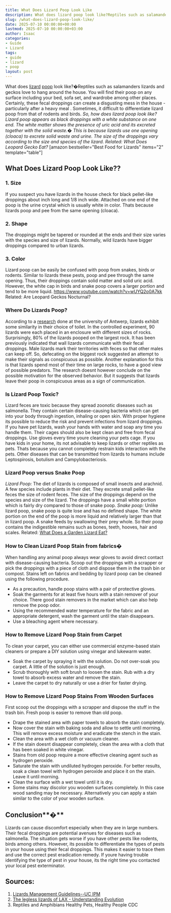 ```yaml
---
title: What Does Lizard Poop Look Like
description: What does lizard poop look like?Reptiles such as salamanders lizards and geckos love to hang around the house. You will find their poop on any surface...
slug: /what-does-lizard-poop-look-like/
date: 2025-07-10 00:00:00+00:00
lastmod: 2025-07-10 00:00:00+03:00
author: Isaac
categories:
- Guide
- Lizard
tags:
- guide
- lizard
- poop
layout: post
---
```

What does [lizard](https://pestpolicy.com/are-lizards-poisonous/) [poop](https://pestpolicy.com/what-does-raccoon-poop-look-like/) look like?�Reptiles such as salamanders lizards and geckos love to hang around the house. You will find their poop on any surface including your bed, sofa set, and wardrobe among other places.
Certainly, these fecal droppings can create a disgusting mess in the house - particularly after a
heavy meal
. Sometimes, it difficult to differentiate lizard poop from that of rodents and birds.
*So, how does lizard poop look like? Lizard poop appears as black droppings with a white substance on one end. The white matter shows the presence of uric acid and its excreted together with the solid waste.�*
*This is because lizards use one opening (cloaca) to excrete solid waste and urine. The size of the droppings vary according to the size and species of the lizard. Related: What Does Leopard Gecko Eat?*
[amazon bestseller="Best Food for Lizards" items="2" template="table"]
## What Does Lizard Poop Look Like??
### 1. Size
If you suspect you have lizards in the house check for black pellet-like droppings about  inch long and 1/8 inch wide. Attached on one end of the poop is the urine crystal which is usually white in color. Thats because lizards poop and pee from the same opening (cloaca).
### 2. Shape
The droppings might be tapered or rounded at the ends and their size varies with the species and size of lizards. Normally, wild lizards have bigger droppings compared to urban lizards.
### 3. Color
Lizard poop can be easily be confused with poop from snakes, birds or rodents. Similar to lizards these pests, poop and pee through the same opening. Thus, their droppings contain solid matter and solid uric acid. However, the white cap in birds and snake poop covers a larger portion and tend to be more liquid.
https://www.youtube.com/watch?v=wUYQ2o0A7kk
Related:
Are Leopard Geckos Nocturnal?
### **Where Do Lizards Poop?**
According to a
[research](https://www.sciencemag.org/news/2019/08/lizards-poop-biggest-rocks-around)
done at the university of Antwerp, lizards exhibit some similarity in their choice of toilet. In the controlled experiment, 90 lizards were each placed in an enclosure with different sizes of rocks. Surprisingly, 80% of the lizards pooped on the largest rock.
It has been previously indicated that wall lizards communicate with their fecal droppings. Male lizards mark their territories with feces so that other males can keep off. So, defecating on the biggest rock suggested an attempt to make their signals as conspicuous as possible.
Another explanation for this is that lizards spend most of their time on large rocks, to have a good view of possible predators. The research doesnt however conclude on the possible motivation for the observed behavior. But it suggests that lizards leave their poop in conspicuous areas as a sign of communication.
### **Is Lizard Poop Toxic?**
Lizard feces are toxic because they spread zoonotic diseases such as salmonella. They contain certain disease-causing bacteria which can get into your body through ingestion, inhaling or open skin.
With proper hygiene its possible to reduce the risk and prevent infections from lizard droppings. If you have pet lizards, wash your hands with water and soap any time you handle them. Their cages should also be kept clean and free from fecal droppings. Use gloves every time youre cleaning your pets cage.
If you have kids in your home, its not advisable to keep lizards or other reptiles as pets. Thats because you cannot completely restrain kids interaction with the pets.
Other diseases that can be transmitted from lizards to humans include Leptospirosis, botulism and Campylobacteriosis.
### **Lizard Poop versus Snake Poop**
*Lizard Poop:*
The diet of lizards is composed of small insects and arachnid. A few species include plants in their diet. They excrete small pellet-like feces the size of rodent feces.
The size of the droppings depend on the species and size of the lizard. The droppings have a small white portion which is fairly dry compared to those of snake poop.
*Snake poop:*
Unlike lizard poop, snake poop is quite lose and has no defined shape. The white portion on the end of the poop is more liquid and relatively larger than that in lizard poop.
A snake feeds by swallowing their prey whole. So their poop contains the indigestible remains such as bones, teeth, hooves, hair and scales.
Related:
[What Does a Garden Lizard Eat?](https://pestpolicy.com/what-does-a-garden-lizard-eat/)
### **How to Clean Lizard Poop Stain from fabrics�**
When handling any animal poop always wear gloves to avoid direct contact with disease-causing bacteria.
Scoop out the droppings with a scrapper or pick the droppings with a piece of cloth and dispose them in the trash bin or compost.
Stains left on fabrics and bedding by lizard poop can be cleaned using the following procedure.
- As a precaution, handle poop stains with a pair of protective gloves.
- Soak the garments for at least five hours with a stain remover of your choice. There good stain removers in the market which can also help remove the poop odor.
- Using the recommended water temperature for the fabric and an appropriate detergent, wash the garment until the stain disappears.
- Use a bleaching agent where necessary.
### **How to Remove Lizard Poop Stain from Carpet**
To clean your carpet, you can either use commercial enzyme-based stain cleaners or prepare a DIY solution using vinegar and lukewarm water.
- Soak the carpet by spraying it with the solution. Do not over-soak you carpet. A little of the solution is just enough.
- Scrub thoroughly with soft brush to loosen the stain. Rub with a dry towel to absorb excess water and remove the stain.
- Leave the carpet to dry naturally or use a drier for faster drying.
### **How to Remove Lizard Poop Stains From Wooden Surfaces**
First scoop out the droppings with a scrapper and dispose the stuff in the trash bin. Fresh poop is easier to remove than old poop.
- Drape the stained area with paper towels to absorb the stain completely.
- Now cover the stain with baking soda and allow to settle until morning. This will remove excess moisture and eradicate the stench in the stain.
- Clean the area with a wet cloth or vacuum cleaner.
- If the stain doesnt disappear completely, clean the area with a cloth that has been soaked in white vinegar.
- Stains from old poop require a more effective cleaning agent such as hydrogen peroxide.
- Saturate the stain with undiluted hydrogen peroxide. For better results, soak a clean towel with hydrogen peroxide and place it on the stain. Leave it until morning.
- Clean the surface with a wet towel until it is dry.
- Some stains may discolor you wooden surfaces completely. In this case wood sanding may be necessary. Alternatively you can apply a stain similar to the color of your wooden surface.
## Conclusion**�**
Lizards can cause discomfort especially when they are in large numbers. Their fecal droppings are potential avenues for diseases such as salmonella.
The situation gets worse if you have other pests like rodents, birds among others. However, its possible to differentiate the types of pests in your house using their fecal droppings.
This makes it easier to trace them and use the correct pest eradication remedy. If youre having trouble identifying the type of pest in your house, its the right time you contacted your local pest exterminator.
## Sources:
1. [Lizards Management Guidelines--UC IPM](http://ipm.ucanr.edu/PMG/PESTNOTES/pn74120.html)
2. [The legless lizards of LAX - Understanding Evolution](https://evolution.berkeley.edu/evolibrary/news/131005_leglesslizards)
3. Reptiles and Amphibians  Healthy Pets, Healthy People  CDC